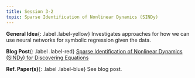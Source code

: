```yaml
---
title: Session 3-2
topic: Sparse Identification of Nonlinear Dynamics (SINDy)
---
```




**General Idea**{: .label .label-yellow}
Investigates approaches for how we can use neural networks for symbolic regression given the data.

**Blog Post**{: .label .label-red}
[Sparse Identification of Nonlinear Dynamics (SINDy) for Discovering Equations](https://ewoutdevlaminck.github.io/posts/2012/08/blog-post-1/)

**Ref. Paper(s)**{: .label .label-blue}
See blog post.
